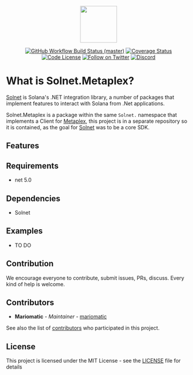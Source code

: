<p align="center">
    <img src="https://raw.githubusercontent.com/mariomatic/Solnet.Metaplex/master/assets/metaplex-serum-icon.png" margin="auto" height="100"/>
</p>

<p align="center">
    <a href="https://github.com/bmresearch/Solnet.Metaplex/actions/workflows/dotnet.yml">
        <img src="https://github.com/bmresearch/Solnet.Metaplex/actions/workflows/dotnet.yml/badge.svg"
            alt="GitHub Workflow Build Status (master)" ></a>
    <a href="https://coveralls.io/github/bmresearch/Solnet.Metaplex?branch=master">
        <img src="https://coveralls.io/repos/github/bmresearch/Solnet.Metaplex/badge.svg?branch=master" 
            alt="Coverage Status" ></a>
    <a href="">
        <img src="https://img.shields.io/github/license/bmresearch/solnet.Metaplex?style=flat-square"
            alt="Code License"></a>
    <a href="https://twitter.com/intent/follow?screen_name=blockmountainio">
        <img src="https://img.shields.io/twitter/follow/blockmountainio?style=flat-square&logo=twitter"
            alt="Follow on Twitter"></a>
    <a href="https://discord.gg/YHMbpuS3Tx">
       <img alt="Discord" src="https://img.shields.io/discord/849407317761064961?style=flat-square"
            alt="Join the discussion!"></a>
</p>

# What is Solnet.Metaplex?

[Solnet](https://github.com/bmresearch/Solnet) is Solana's .NET integration library, a number of packages that implement features to interact with
Solana from .Net applications.

Solnet.Metaplex is a package within the same `Solnet.` namespace that implements a Client for [Metaplex](https://www.metaplex.com), this project is in a
separate repository so it is contained, as the goal for [Solnet](https://github.com/bmresearch/Solnet) was to be a core SDK.

## Features

## Requirements
- net 5.0

## Dependencies
- Solnet

## Examples

- TO DO

## Contribution

We encourage everyone to contribute, submit issues, PRs, discuss. Every kind of help is welcome.

## Contributors

* **Mariomatic** - *Maintainer* - [mariomatic](https://github.com/mariomatic)

See also the list of [contributors](https://github.com/bmresearch/Solnet.Metaplex/contributors) who participated in this project.

## License

This project is licensed under the MIT License - see the [LICENSE](https://github.com/bmresearch/Solnet.Metaplex/blob/master/LICENSE) file for details



